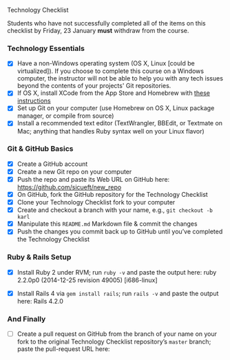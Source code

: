 Technology Checklist

Students who have not successfully completed all of the items on this checklist by Friday, 23 January **must** withdraw from the course.

### Technology Essentials

- [x] Have a non-Windows operating system (OS X, Linux [could be virtualized]). If you choose to complete this course on a Windows computer, the instructor will not be able to help you with any tech issues beyond the contents of your projects' Git repositories.
- [x] If OS X, install XCode from the App Store and Homebrew with [these instructions](http://brew.sh/#install)
- [x] Set up Git on your computer (use Homebrew on OS X, Linux package manager, or compile from source)
- [x] Install a recommended text editor (TextWrangler, BBEdit, or Textmate on Mac; anything that handles Ruby syntax well on your Linux flavor)

### Git & GitHub Basics
- [x] Create a GitHub account
- [x] Create a new Git repo on your computer
- [x] Push the repo and paste its Web URL on GitHub here: https://github.com/sicueft/new_repo
- [x] On GitHub, fork the GitHub repository for the Technology Checklist
- [x] Clone your Technology Checklist fork to your computer
- [x] Create and checkout a branch with your name, e.g., `git checkout -b karl`
- [x] Manipulate this `README.md` Markdown file & commit the changes
- [x] Push the changes you commit back up to GitHub until you’ve completed the Technology Checklist

### Ruby & Rails Setup
- [x] Install Ruby 2 under RVM; run `ruby -v` and paste the output here: ruby 2.2.0p0 (2014-12-25 revision 49005) [i686-linux]

- [x] Install Rails 4 via `gem install rails`; run `rails -v` and paste the output here: Rails 4.2.0


### And Finally
- [ ] Create a pull request on GitHub from the branch of your name on your fork to the original Technology Checklist repository’s `master` branch; paste the pull-request URL here:
